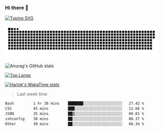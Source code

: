 ### Hi there 👋

<!--
**wray-le/wray-lee* is a ✨ _special_ ✨ repository because its `README.md` (this file) appears on your GitHub profile.

Here are some ideas to get you started:

- 🔭 I’m currently working on ...
- 🌱 I’m currently learning ...
- 👯 I’m looking to collaborate on ...
- 🤔 I’m looking for help with ...
- 💬 Ask me about ...
- 📫 How to reach me: ...
- 😄 Pronouns: ...
- ⚡ Fun fact: ...
-->
[![Typing SVG](https://readme-typing-svg.herokuapp.com?color=91BEF0&vCenter=true&lines=This+is+Wray's+profile;A+noob+developer)](https://git.io/typing-svg)

<p align="center"><a href=#><img src="image/contributions.svg"></a></p>  

![Anurag's GitHub stats](https://github-readme-stats.vercel.app/api?username=wray-lee&show_icons=true&theme=tokyonight)


[![Top Langs](https://github-readme-stats.vercel.app/api/top-langs/?username=wray-lee&exclude_repo=wray-lee.github.io,wray-lee&layout=donut)](https://github.com/anuraghazra/github-readme-stats)


[![Harlok's WakaTime stats](https://github-readme-stats.vercel.app/api/wakatime?username=wray)](https://github.com/anuraghazra/github-readme-stats)

> Last week time

<!--START_SECTION:waka-->

```txt
Bash         1 hr 38 mins    ███████░░░░░░░░░░░░░░░░░░   27.42 %
CSS          45 mins         ███░░░░░░░░░░░░░░░░░░░░░░   12.66 %
JSON         35 mins         ██▒░░░░░░░░░░░░░░░░░░░░░░   09.81 %
sshconfig    30 mins         ██░░░░░░░░░░░░░░░░░░░░░░░   08.37 %
Other        30 mins         ██░░░░░░░░░░░░░░░░░░░░░░░   08.34 %
```

<!--END_SECTION:waka-->
